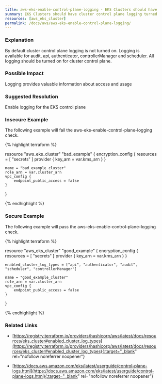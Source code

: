 ```yaml
---
title: aws-eks-enable-control-plane-logging - EKS Clusters should have cluster control plane logging turned on
summary: EKS Clusters should have cluster control plane logging turned on 
resources: [aws_eks_cluster] 
permalink: /docs/aws/aws-eks-enable-control-plane-logging/
---
```

### Explanation


By default cluster control plane logging is not turned on. Logging is available for audit, api, authenticator, controllerManager and scheduler. All logging should be turned on for cluster control plane.


### Possible Impact
Logging provides valuable information about access and usage

### Suggested Resolution
Enable logging for the EKS control plane


### Insecure Example

The following example will fail the aws-eks-enable-control-plane-logging check.

{% highlight terraform %}

resource "aws_eks_cluster" "bad_example" {
    encryption_config {
        resources = [ "secrets" ]
        provider {
            key_arn = var.kms_arn
        }
    }

    name = "bad_example_cluster"
    role_arn = var.cluster_arn
    vpc_config {
        endpoint_public_access = false
    }
}

{% endhighlight %}



### Secure Example

The following example will pass the aws-eks-enable-control-plane-logging check.

{% highlight terraform %}

resource "aws_eks_cluster" "good_example" {
    encryption_config {
        resources = [ "secrets" ]
        provider {
            key_arn = var.kms_arn
        }
    }

	enabled_cluster_log_types = ["api", "authenticator", "audit", "scheduler", "controllerManager"]

    name = "good_example_cluster"
    role_arn = var.cluster_arn
    vpc_config {
        endpoint_public_access = false
    }
}

{% endhighlight %}



### Related Links


- [https://registry.terraform.io/providers/hashicorp/aws/latest/docs/resources/eks_cluster#enabled_cluster_log_types](https://registry.terraform.io/providers/hashicorp/aws/latest/docs/resources/eks_cluster#enabled_cluster_log_types){:target="_blank" rel="nofollow noreferrer noopener"}

- [https://docs.aws.amazon.com/eks/latest/userguide/control-plane-logs.html](https://docs.aws.amazon.com/eks/latest/userguide/control-plane-logs.html){:target="_blank" rel="nofollow noreferrer noopener"}



